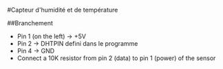 #Capteur d'humidité et de température

##Branchement

- Pin 1 (on the left) → +5V
- Pin 2 → DHTPIN defini dans le programme
- Pin 4 → GND
- Connect a 10K resistor from pin 2 (data) to pin 1 (power) of the sensor
